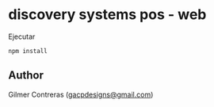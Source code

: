 # discovery systems pos -  web

Ejecutar

``````
npm install
``````

## Author

Gilmer Contreras ([gacpdesigns@gmail.com](mailto:gacpdesigns@gmail.com))
